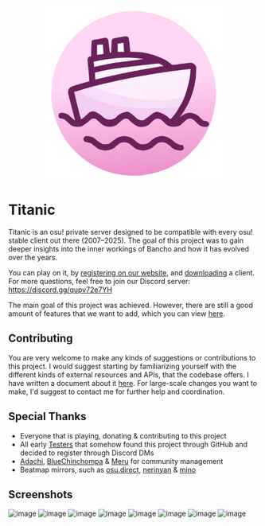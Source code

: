 
<p align="center">
  <img width="350" alt="logo" src="https://raw.githubusercontent.com/Lekuruu/titanic/main/.github/images/logo-vector.min.svg">
</p>

# Titanic

Titanic is an osu! private server designed to be compatible with every osu! stable client out there (2007–2025).
The goal of this project was to gain deeper insights into the inner workings of Bancho and how it has evolved over the years.

You can play on it, by [registering on our website](https://osu.titanic.sh/account/register), and [downloading](https://osu.titanic.sh/download/) a client.
For more questions, feel free to join our Discord server: https://discord.gg/qupv72e7YH

The main goal of this project was achieved. However, there are still a good amount of features that we want to add, which you can view [here](https://github.com/users/osuTitanic/projects/2).

## Contributing

You are very welcome to make any kinds of suggestions or contributions to this project.
I would suggest starting by familiarizing yourself with the different kinds of external resources and APIs, that the codebase offers.
I have written a document about it [here](https://github.com/osuTitanic/common/blob/main/USAGE.md).
For large-scale changes you want to make, I'd suggest to contact me for further help and coordination.

## Special Thanks

- Everyone that is playing, donating & contributing to this project
- All early [Testers](https://osu.titanic.sh/g/8) that somehow found this project through GitHub and decided to register through Discord DMs
- [Adachi](https://osu.titanic.sh/u/39), [BlueChinchompa](https://osu.titanic.sh/u/40) & [Meru](https://osu.titanic.sh/u/41) for community management
- Beatmap mirrors, such as [osu.direct](https://osu.direct/), [nerinyan](https://nerinyan.moe/) & [mino](https://catboy.best)

## Screenshots

![image](https://raw.githubusercontent.com/osuTitanic/titanic/main/.github/images/screenshot001.png)
![image](https://raw.githubusercontent.com/osuTitanic/titanic/main/.github/images/screenshot002.png)
![image](https://raw.githubusercontent.com/osuTitanic/titanic/main/.github/images/screenshot003.png)
![image](https://raw.githubusercontent.com/osuTitanic/titanic/main/.github/images/screenshot004.png)
![image](https://raw.githubusercontent.com/osuTitanic/titanic/main/.github/images/screenshot005.png)
![image](https://raw.githubusercontent.com/osuTitanic/titanic/main/.github/images/screenshot006.png)
![image](https://raw.githubusercontent.com/osuTitanic/titanic/main/.github/images/screenshot007.png)
![image](https://raw.githubusercontent.com/osuTitanic/titanic/main/.github/images/screenshot008.png)
